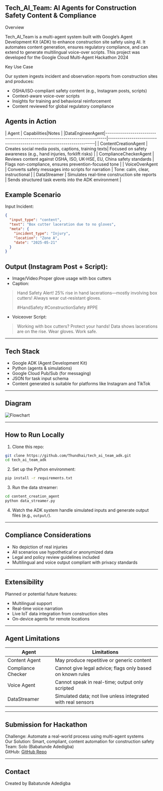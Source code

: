 
## Tech_AI_Team: AI Agents for Construction Safety Content & Compliance

Overview

Tech_AI_Team is a multi-agent system built with Google’s Agent Development Kit (ADK) to enhance construction site safety using AI. It automates content generation, ensures regulatory compliance, and can extend to generate multilingual voice-over scripts. This project was developed for the Google Cloud Multi-Agent Hackathon 2024

 Key Use Case

Our system ingests incident and observation reports from construction sites and produces:

-  OSHA/ISO-compliant safety content (e.g., Instagram posts, scripts)
-  Context-aware voice-over scripts
-  Insights for training and behavioral reinforcement
-  Content reviewed for global regulatory compliance

## Agents in Action

| Agent     |  Capabilities|Notes  |
|DataEngineerAgent|------------------------------------------------------------------------------|-----------------------------------------------------------------------|
| ContentCreationAgent | Creates social media posts, captions, training texts| Focused on safety awareness (e.g., hand injuries, forklift risks) |
| ComplianceCheckerAgent | Reviews content against OSHA, ISO, UK-HSE, EU, China safety standards    | Flags non-compliance, ensures prevention-focused tone  |
| VoiceOverAgent  | Converts safety messages into scripts for narration | Tone: calm, clear, instructional  |
| DataStreamer | Simulates real-time construction site reports | Sends structured task events into the ADK environment |

## Example Scenario

Input Incident:
```json
{
  "input_type": "content",
  "text": "Box cutter laceration due to no gloves",
  "meta": {
    "incident_type": "Injury",
    "location": "Zone A",
    "date": "2025-05-21"
  }
}
```

## Output (Instagram Post + Script):
- Image/Video:Proper glove usage with box cutters
- Caption:
> Hand Safety Alert!  25% rise in hand lacerations—mostly involving box cutters! Always wear cut-resistant gloves. 
>
> #HandSafety #ConstructionSafety #PPE

- Voiceover Script:
> Working with box cutters? Protect your hands! Data shows lacerations are on the rise. Wear gloves. Work safe.

---

## Tech Stack

-  Google ADK (Agent Development Kit)
-  Python (agents & simulations)
-  Google Cloud Pub/Sub (for messaging)
-  JSON for task input schema
-  Content generated is suitable for platforms like Instagram and TikTok

---

##  Diagram

![Flowchart](A_flowchart-style_digital_illustration_depicts_an_.png)

---

## How to Run Locally

1. Clone this repo:
```bash
git clone https://github.com/Thundhai/tech_ai_team_adk.git
cd tech_ai_team_adk
```

2. Set up the Python environment:
```bash
pip install -r requirements.txt
```

3. Run the data streamer:
```bash
cd content_creation_agent
python data_streamer.py
```

4. Watch the ADK system handle simulated inputs and generate output files (e.g., `output/`).

---

##  Compliance Considerations

- No depiction of real injuries
- All scenarios use hypothetical or anonymized data
- Legal and policy review guidelines included
- Multilingual and voice output compliant with privacy standards

---

##  Extensibility

Planned or potential future features:

-  Multilingual support
-  Real-time voice narration
-  Live IoT data integration from construction sites
-  On-device agents for remote locations

---

## Agent Limitations

| Agent            | Limitations                                                  |
|--------------------- |----------------------------------------------------------------------------|
| Content Agent        | May produce repetitive or generic content                     |
| Compliance Checker   | Cannot give legal advice; flags only based on known rules     |
| Voice Agent          | Cannot speak in real-time; output only scripted               |
| DataStreamer         | Simulated data; not live unless integrated with real sensors  |

---

##  Submission for Hackathon

Challenge: Automate a real-world process using multi-agent systems  
Our Solution: Smart, compliant, content automation for construction safety  
Team: Solo (Babatunde Adedigba)  
GitHub: [GitHub Repo](https://github.com/Thundhai/tech_ai_team_adk)

---

##  Contact

Created by Babatunde Adedigba 
